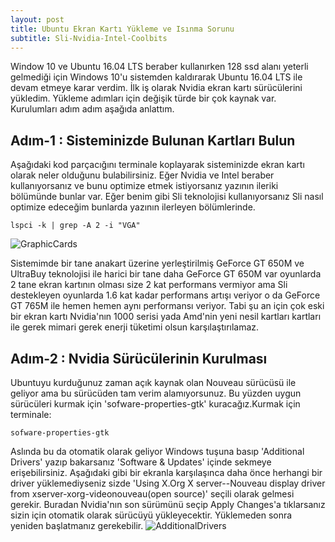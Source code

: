 ```yaml
---
layout: post
title: Ubuntu Ekran Kartı Yükleme ve Isınma Sorunu
subtitle: Sli-Nvidia-Intel-Coolbits
---
```


Window 10 ve Ubuntu 16.04 LTS beraber kullanırken 128 ssd alanı yeterli gelmediği için Windows 10'u sistemden kaldırarak Ubuntu 16.04 LTS ile devam etmeye karar verdim. İlk iş olarak Nvidia ekran kartı sürücülerini yükledim. Yükleme adımları için değişik türde bir çok kaynak var. Kurulumları adım adım aşağıda anlattım.

## Adım-1 : Sisteminizde Bulunan Kartları Bulun
Aşağıdaki kod parçacığını terminale koplayarak sisteminizde ekran kartı olarak neler olduğunu bulabilirsiniz. Eğer Nvidia ve Intel beraber kullanıyorsanız ve bunu optimize etmek istiyorsanız yazının ileriki bölümünde bunlar var. Eğer benim gibi Sli teknolojisi kullanıyorsanız Sli nasıl optimize edeceğim bunlarda yazının ilerleyen bölümlerinde.

~~~
lspci -k | grep -A 2 -i "VGA"
~~~
![GraphicCards](https://raw.githubusercontent.com/harrunisk/harrunisk.github.io/master/img/GraphicCards.png)

Sistemimde bir tane anakart üzerine yerleştirilmiş GeForce GT 650M ve UltraBuy teknolojisi ile harici bir tane daha GeForce GT 650M var oyunlarda 2 tane ekran kartının olması size 2 kat performans vermiyor ama Sli destekleyen oyunlarda 1.6 kat kadar performans artışı veriyor o da GeForce GT 765M ile hemen hemen aynı performansı veriyor. Tabi şu an için çok eski bir ekran kartı Nvidia'nın 1000 serisi yada Amd'nin yeni nesil kartları kartları ile  gerek mimari gerek enerji tüketimi olsun karşılaştırılamaz.
## Adım-2 : Nvidia Sürücülerinin Kurulması

Ubuntuyu kurduğunuz zaman açık kaynak olan Nouveau sürücüsü ile geliyor ama bu sürücüden tam verim alamıyorsunuz. Bu yüzden uygun sürücüleri kurmak için 'sofware-properties-gtk' kuracağız.Kurmak için terminale:
~~~
sofware-properties-gtk
~~~
Aslında bu da otomatik olarak geliyor Windows tuşuna basıp 'Additional Drivers' yazıp bakarsanız 'Software & Updates' içinde  sekmeye erişebilirsiniz. Aşağıdaki gibi bir ekranla karşılaşınca daha önce herhangi bir driver yüklemediyseniz sizde 'Using X.Org X server--Nouveau display driver from xserver-xorg-videonouveau(open source)' seçili olarak gelmesi gerekir. Buradan Nvidia'nın son sürümünü seçip Apply Changes'a tıklarsanız sizin için otomatik olarak sürücüyü yükleyecektir. Yüklemeden sonra yeniden başlatmanız gerekebilir.
![AdditionalDrivers](https://raw.githubusercontent.com/harrunisk/harrunisk.github.io/master/img/AdditionalDrivers.png)



